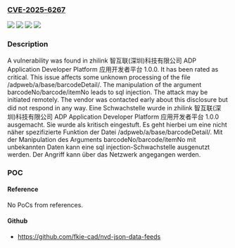 ### [CVE-2025-6267](https://cve.mitre.org/cgi-bin/cvename.cgi?name=CVE-2025-6267)
![](https://img.shields.io/static/v1?label=Product&message=ADP%20Application%20Developer%20Platform%20%E5%BA%94%E7%94%A8%E5%BC%80%E5%8F%91%E8%80%85%E5%B9%B3%E5%8F%B0&color=blue)
![](https://img.shields.io/static/v1?label=Version&message=1.0.0%20&color=brightgreen)
![](https://img.shields.io/static/v1?label=Vulnerability&message=Injection&color=brightgreen)
![](https://img.shields.io/static/v1?label=Vulnerability&message=SQL%20Injection&color=brightgreen)

### Description

A vulnerability was found in zhilink 智互联(深圳)科技有限公司 ADP Application Developer Platform 应用开发者平台 1.0.0. It has been rated as critical. This issue affects some unknown processing of the file /adpweb/a/base/barcodeDetail/. The manipulation of the argument barcodeNo/barcode/itemNo leads to sql injection. The attack may be initiated remotely. The vendor was contacted early about this disclosure but did not respond in any way.
Eine Schwachstelle wurde in zhilink 智互联(深圳)科技有限公司 ADP Application Developer Platform 应用开发者平台 1.0.0 ausgemacht. Sie wurde als kritisch eingestuft. Es geht hierbei um eine nicht näher spezifizierte Funktion der Datei /adpweb/a/base/barcodeDetail/. Mit der Manipulation des Arguments barcodeNo/barcode/itemNo mit unbekannten Daten kann eine sql injection-Schwachstelle ausgenutzt werden. Der Angriff kann über das Netzwerk angegangen werden.

### POC

#### Reference
No PoCs from references.

#### Github
- https://github.com/fkie-cad/nvd-json-data-feeds

